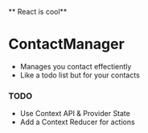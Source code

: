 ** React is cool**


# ContactManager
* Manages you contact effectiently
* Like a todo list but for your contacts


### TODO

* Use Context API & Provider State
* Add a Context Reducer for actions
